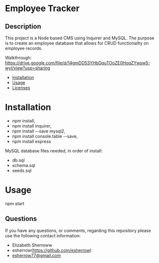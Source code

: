 # Employee Tracker
  
  ## Description
  This project is a Node based CMS using Inquirer and MySQL.  The purpose is to create an employee database that allows for CRUD functionality on employee records.
  
  Walkthrough: https://drive.google.com/file/d/14gmDD53YHbDquTOoZE0HoqZYwsw5-wyI/view?usp=sharing
    
  * [Installation](#installation)
  * [Usage](#usage)
  * [Licenses](#licenses)

  # Installation
  * npm install, 
  * npm install inquirer, 
  * npm install --save mysql2, 
  * npm install console.table --save, 
  * npm install express
  
  MySQL database files needed, in order of install:
  * db.sql
  * schema.sql
  * seeds.sql
  
  
  # Usage
  npm start
  
  
  
  
  
  
  ## Questions
  If you have any questions, or comments, regarding this repository please use the following contact information:
  * Elizabeth Sherroww  
  * esherrow(https://github.com/esherrow)
  * esherrow77@gmail.com
